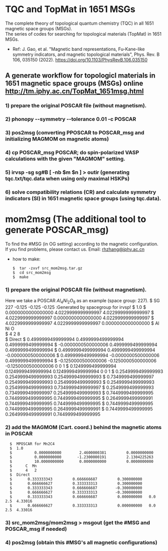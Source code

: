 # TQC and TopMat in 1651 MSGs
The complete theory of topological quantum chemistry (TQC) in all 1651 magnetic space groups (MSGs).</br>
The series of codes for searching for topological materials (TopMat) in 1651 MSGs.

* Ref: J. Gao, et al. "Magnetic band representations, Fu-Kane-like symmetry indicators, and magnetic topological materials", Phys. Rev. B 106, 035150 (2022). https://doi.org/10.1103/PhysRevB.106.035150  <br>

## A generate workflow for topologicl materials in 1651 magnetic space groups (MSGs) online http://tm.iphy.ac.cn/TopMat_1651msg.html
### 1) prepare the original POSCAR file (without magnetism).

### 2) phonopy --symmetry --tolerance 0.01 -c POSCAR

### 3) pos2msg (converting PPOSCAR to POSCAR_msg and initializing MAGMOM on magnetic atoms)
 
### 4) cp POSCAR_msg POSCAR; do spin-polarized VASP calculations with the given "MAGMOM" setting.

### 5) irvsp -sg sg#B [ -nb $m $n ] > outir (generating tqc.txt/tqc.data when using only maximal HSKPs)

### 6) solve compatibility relations (CR) and calculate symmetry indicators (SI) in 1651 magnetic space groups (using tqc.data).


# mom2msg (The additional tool to generate POSCAR_msg)
To find the #MSG (in OG setting) according to the magnetic configuration.</br>
If you find problems, please contact us. Email: rhzhang@iphy.ac.cn</br>


* how to make:

      $  tar -zxvf src_mom2msg.tar.gz
      $  cd src_mom2msg
      $  make

### 1) prepare the original POSCAR file (without magnetism).
Here we take a POSCAR $Al_4Ni_2O_8$ as an example (space group: 227).
             $       SG 227 -0.125 -0.125 -0.125 :Generated by spacegroup for irvsp!
             $           1.0 
             $            0.0000000000000000     4.0229999999999997     4.0229999999999997
             $            4.0229999999999997     0.0000000000000000     4.0229999999999997
             $            4.0229999999999997     4.0229999999999997     0.0000000000000000
             $        Al  Ni  O   
             $          4   2   8   
             $       Direct
             $         0.4999999499999994  0.4999999499999994  0.4999999499999994
             $        -0.0000000500000006  0.4999999499999994  0.4999999499999994
             $         0.4999999499999994  0.4999999499999994 -0.0000000500000006
             $         0.4999999499999994 -0.0000000500000006  0.4999999499999994
             $        -0.1250000500000006 -0.1250000500000006 -0.1250000500000006 0 0 1 
             $         0.1249999499999994  0.1249999499999994  0.1249999499999994 0 0 1 
             $         0.2549999499999993  0.2549999499999993  0.2549999499999993
             $         0.7349999499999997  0.2549999499999993  0.2549999499999993
             $         0.2549999499999993  0.2549999499999993  0.7349999499999997
             $         0.2549999499999993  0.7349999499999997  0.2549999499999993
             $         0.7449999499999995  0.7449999499999995  0.7449999499999995
             $         0.2649999499999991  0.7449999499999995  0.7449999499999995
             $         0.7449999499999995  0.7449999499999995  0.2649999499999991
             $         0.7449999499999995  0.2649999499999991  0.7449999499999995


### 2) add the MAGMOM (Cart. coord.) behind the magnetic atoms in POSCAR

      $  MPOSCAR for Mn2C4
      $  1.0
      $          0.0000000000        2.4600000381         0.0000000000
      $          0.0000000000       -1.2300000191         2.1304225263
      $          10.0000000000       0.0000000000         0.0000000000
      $      C  Mn  
      $      4   2   
      $  Direct
      $       0.333333343         0.666666687         0.300000000
      $       0.666666627         0.333333313         0.300000000
      $       0.333333343         0.666666687        -0.300000000
      $       0.666666627         0.333333313        -0.300000000
      $       0.333333343         0.666666687         0.000000000   0.0 2.5  4.33016
      $       0.666666627         0.333333313         0.000000000   0.0 2.5  4.33016

### 3) src_mom2msg/mom2msg > msgout (get the #MSG and POSCAR_msg if needed)

### 4) pos2msg (obtain this #MSG's all magnetic configurations)




